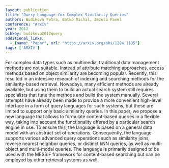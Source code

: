 ```yaml
---
layout: publication
title: "Query Language for Complex Similarity Queries"
authors: Budikova Petra, Batko Michal, Zezula Pavel
conference: "Arxiv"
year: 2012
bibkey: budikova2012query
additional_links:
  - {name: "Paper", url: "https://arxiv.org/abs/1204.1185"}
tags: ['ARXIV']
---
```

For complex data types such as multimedia, traditional data management methods
are not suitable. Instead of attribute matching approaches, access methods based
on object similarity are becoming popular. Recently, this resulted in an
intensive research of indexing and searching methods for the similarity-based
retrieval. Nowadays, many efficient methods are already available, but using
them to build an actual search system still requires specialists that tune the
methods and build the system manually. Several attempts have already been made
to provide a more convenient high-level interface in a form of query languages
for such systems, but these are limited to support only basic similarity
queries. In this paper, we propose a new language that allows to formulate
content-based queries in a flexible way, taking into account the functionality
offered by a particular search engine in use. To ensure this, the language is
based on a general data model with an abstract set of operations. Consequently,
the language supports various advanced query operations such as similarity
joins, reverse nearest neighbor queries, or distinct kNN queries, as well as
multi-object and multi-modal queries. The language is primarily designed to be
used with the MESSIF framework for content-based searching but can be employed
by other retrieval systems as well.
